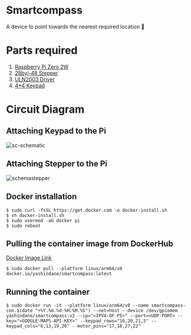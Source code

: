 # Smartcompass
A device to point towards the nearest required location 🧭

# Parts required
1. [Raspberry Pi Zero 2W](https://www.raspberrypi.com/products/raspberry-pi-zero-2-w/)
2. [28byj-48 Stepper](https://www.mouser.com/datasheet/2/758/stepd-01-data-sheet-1143075.pdf)
3. [ULN2003 Driver](https://www.ti.com/product/ULN2003A)
4. [4*4 Keypad](https://www.electroduino.com/4x4-keypad-module/)

# Circuit Diagram

## Attaching Keypad to the Pi

![sc-schematic](https://github.com/YashIndane/smartcompass/assets/53041219/6eda7d15-9781-4ab2-9409-de83fd9c3831)

## Attaching Stepper to the Pi

![schemastepper](https://github.com/YashIndane/smartcompass/assets/53041219/3c0c334f-d2d8-420a-8cf2-87e701679541)

## Docker installation

```
$ sudo curl -fsSL https://get.docker.com -o docker-install.sh
$ sh docker-install.sh
$ sudo usermod -aG docker pi
$ sudo reboot
```

## Pulling the container image from DockerHub

[Docker Image Link](https://hub.docker.com/repository/docker/yashindane/smartcompass/general)

```
$ sudo docker pull --platform linux/arm64/v8 docker.io/yashindane/smartcompass:latest
```

## Running the container

```
$ sudo docker run -it --platform linux/arm64/v8 --name smartcompass-con.$(date "+%Y.%m.%d-%H.%M.%S") --net=host --device /dev/gpiomem yashindane/smartcompass:v2 --ip="<IPV4-OF-PI>" --port=<UDP-PORT> --key="<GOOGLE-MAPS-API-KEY>" --keypad_rows="16,20,21,5" --keypad_cols="6,13,19,26" --motor_pins="17,18,27,22"
```
